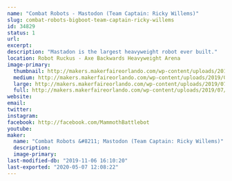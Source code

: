 ```yaml
---
name: "Combat Robots - Mastodon (Team Captain: Ricky Willems)"
slug: combat-robots-bigboot-team-captain-ricky-willems
id: 34829
status: 1
url: 
excerpt:
description: "Mastadon is the largest heavyweight robot ever built."
location: Robot Ruckus - Axe Backwards Heavyweight Arena
image-primary:
  thumbnail: http://makers.makerfaireorlando.com/wp-content/uploads/2019/07/Mammoth-Team-S2019-150x150.jpg
  medium: http://makers.makerfaireorlando.com/wp-content/uploads/2019/07/Mammoth-Team-S2019-300x200.jpg
  large: http://makers.makerfaireorlando.com/wp-content/uploads/2019/07/Mammoth-Team-S2019-1024x683.jpg
  full: http://makers.makerfaireorlando.com/wp-content/uploads/2019/07/Mammoth-Team-S2019.jpg
website: 
email: 
twitter: 
instagram: 
facebook: http://facebook.com/MammothBattlebot
youtube: 
maker:
  name: "Combat Robots &#8211; Mastodon (Team Captain: Ricky Willems)"
  description:
  image-primary: 
last-modified-db: "2019-11-06 16:10:20"
last-exported: "2020-05-07 12:08:22"
---
```

